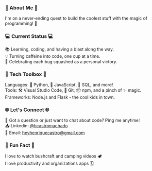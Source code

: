 ### 🌟 About Me 🌟 <br>
I'm on a never-ending quest to build the coolest stuff with the magic of programming! 🚀<br>


 ### 💻 Current Status 💻 
📚 Learning, coding, and having a blast along the way.<br>
💡 Turning caffeine into code, one cup at a time.<br>
🎉 Celebrating each bug squashed as a personal victory.<br>

 ### 🔧 Tech Toolbox 🔧 <br>
Languages: 🐍 Python, 🚀 JavaScript, 💾 SQL, and more!<br>
Tools: 🛠️ Visual Studio Code, 🐙 Git, 📦 npm, and a pinch of ✨ magic.<br>
Frameworks: Node.js and Flask - the cool kids in town.<br>


 ### 🌐 Let's Connect 🌐 <br>
💬 Got a question or just want to chat about code? Ping me anytime!<br>
📤 Linkedin: [@hcastromachado](https://www.linkedin.com/in/henriquecmachado/)<br>
📧 Email: heyhenriquecastro@gmail.com<br>


 ### 🤖 Fun Fact 🤖 <br>
I love to watch bushcraft and camping videos 🏕️<br>
I love productivity and organizations apps 🗓️<br>
